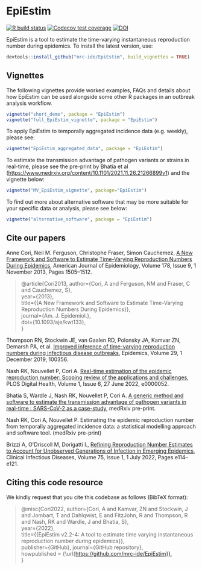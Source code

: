 # EpiEstim

<!-- badges: start -->
[![R build status](https://github.com/mrc-ide/EpiEstim/workflows/R-CMD-check/badge.svg)](https://github.com/mrc-ide/EpiEstim/actions)
[![Codecov test coverage](https://codecov.io/gh/annecori/EpiEstim/branch/master/graph/badge.svg)](https://codecov.io/gh/annecori/EpiEstim?branch=master)
[![DOI](https://zenodo.org/badge/DOI/10.5281/zenodo.3871387.svg)](https://doi.org/10.5281/zenodo.3871387)
<!-- badges: end -->

EpiEstim is a tool to estimate the time-varying instantaneous reproduction number during epidemics.
To install the latest version, use:
```r
devtools::install_github("mrc-ide/EpiEstim", build_vignettes = TRUE)
```

## Vignettes
The following vignettes provide worked examples, FAQs and details about how EpiEstim can be used alongside some other R packages in an outbreak analysis workflow.

```r
vignette("short_demo", package = "EpiEstim")
vignette("full_EpiEstim_vignette", package = "EpiEstim")
```

To apply EpiEstim to temporally aggregated incidence data (e.g. weekly), please see:

```r
vignette("EpiEstim_aggregated_data", package = "EpiEstim")
```

To estimate the transmission advantage of pathogen variants or strains in real-time, please see the pre-print by Bhatia et al (https://www.medrxiv.org/content/10.1101/2021.11.26.21266899v1) and the vignette below:

```r
vignette("MV_EpiEstim_vignette", package="EpiEstim")   
```

To find out more about alternative software that may be more suitable for your specific data or analysis, please see below:

```r
vignette("alternative_software", package = "EpiEstim")
```

## Cite our papers
Anne Cori, Neil M. Ferguson, Christophe Fraser, Simon Cauchemez, [A New Framework and Software to Estimate Time-Varying Reproduction Numbers During Epidemics](https://doi.org/10.1093/aje/kwt133), American Journal of Epidemiology, Volume 178, Issue 9, 1 November 2013, Pages 1505–1512. 

> @article{Cori2013,
 author={Cori, A and Ferguson, NM and Fraser, C and Cauchemez, S},  
 year={2013},  
 title={{A New Framework and Software to Estimate Time-Varying Reproduction Numbers During Epidemics}},  
 journal={Am. J. Epidemiol.},  
 doi={10.1093/aje/kwt133},  
}

Thompson RN, Stockwin JE, van Gaalen RD, Polonsky JA, Kamvar ZN, Demarsh PA, et al. [Improved inference of time-varying reproduction numbers during infectious disease outbreaks](https://doi.org/10.1016/j.epidem.2019.100356), Epidemics, Volume 29, 1 December 2019, 100356.

Nash RK, Nouvellet P, Cori A. [Real-time estimation of the epidemic reproduction number: Scoping review of the applications and challenges](https://doi.org/10.1371/journal.pdig.0000052), PLOS Digital Health, Volume 1, Issue 6, 27 June 2022, e0000052.

Bhatia S, Wardle J, Nash RK, Nouvellet P, Cori A. [A generic method and software to estimate the transmission advantage of pathogen variants in real-time : SARS-CoV-2 as a case-study](https://www.medrxiv.org/content/10.1101/2021.11.26.21266899v1), medRxiv pre-print.

Nash RK, Cori A, Nouvellet P. Estimating the epidemic reproduction number from temporally aggregated incidence data: a statistical modelling approach and software tool. (medRxiv pre-print)

Brizzi A, O'Driscoll M, Dorigatti I., [Refining Reproduction Number Estimates to Account for Unobserved Generations of Infection in Emerging Epidemics](https://doi.org/10.1093/cid/ciac138), Clinical Infectious Diseases, Volume 75, Issue 1, 1 July 2022, Pages e114–e121.


## Citing this code resource
We kindly request that you cite this codebase as follows (BibTeX format):

> @misc{Cori2022,
 author={Cori, A and Kamvar, ZN and Stockwin, J and Jombart, T and Dahlqwist, E and FitzJohn, R and Thompson, R and Nash, RK and Wardle, J and Bhatia, S},  
 year={2022},  
 title={{EpiEstim v2.2-4: A tool to estimate time varying instantaneous reproduction number during epidemics}},  
 publisher={GitHub},
 journal={GitHub repository},  
 howpublished = {\url{https://github.com/mrc-ide/EpiEstim}},  
}
